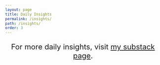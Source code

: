 ```yaml
---
layout: page
title: Daily Insights
permalink: /insights/
path: /insights/
order: 3
---
```



<div id="substack-feed-embed"></div>

<p class="mt-5" style="font-size: 24px; text-align: center;">
For more daily insights, visit <a target="_blank" href="https://pantheoninsights.substack.com">my substack page</a>.
</p>

<script>
  window.SubstackFeedWidget = {
    substackUrl: "pantheoninsights.substack.com",
    posts: 6,
    layout: "right",
  };
</script>
<script src="https://substackapi.com/embeds/feed.js" async></script>
